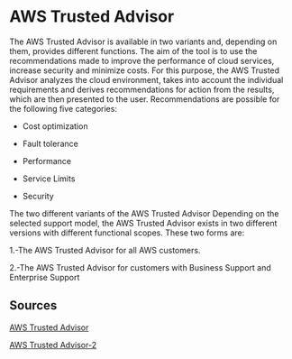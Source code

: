 # AWS Trusted Advisor


The AWS Trusted Advisor is available in two variants and, depending on them, provides different functions. The aim of the tool is to use the recommendations made to improve the performance of cloud services, increase security and minimize costs. For this purpose, the AWS Trusted Advisor analyzes the cloud environment, takes into account the individual requirements and derives recommendations for action from the results, which are then presented to the user. Recommendations are possible for the following five categories:


- Cost optimization

- Fault tolerance

- Performance

- Service Limits

- Security

The two different variants of the AWS Trusted Advisor
Depending on the selected support model, the AWS Trusted Advisor exists in two different versions with different functional scopes. These two forms are:

1.-The AWS Trusted Advisor for all AWS customers.

2.-The AWS Trusted Advisor for customers with Business Support and Enterprise Support

## Sources

[AWS Trusted Advisor](https://www.cloudcomputing-insider.de/der-aws-trusted-advisor-im-ueberblick-a-793223/)

[AWS Trusted Advisor-2](https://aws.amazon.com/premiumsupport/technology/trusted-advisor/)